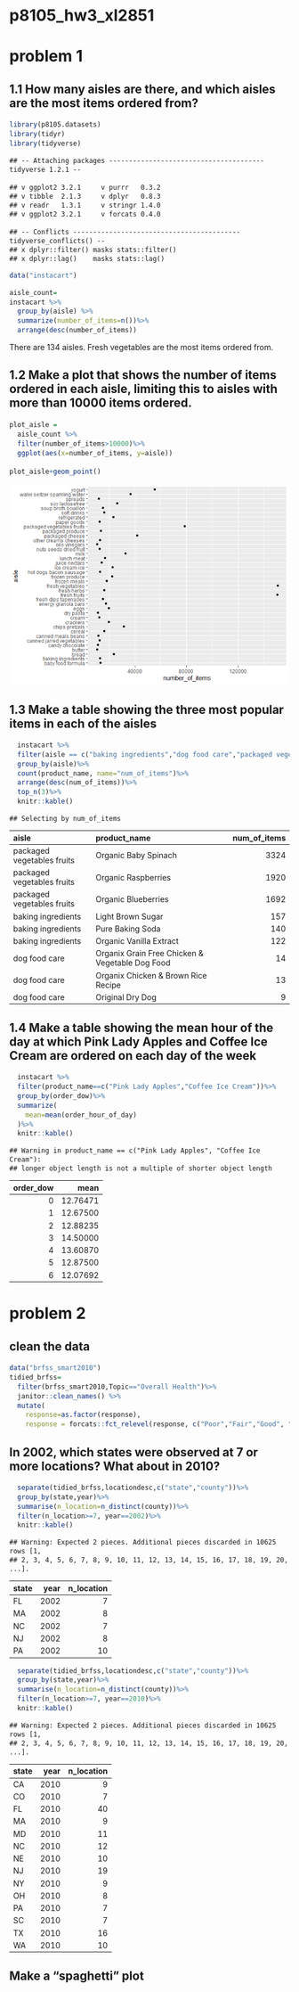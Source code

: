 p8105\_hw3\_xl2851
================

# problem 1

## 1.1 How many aisles are there, and which aisles are the most items ordered from?

``` r
library(p8105.datasets)
library(tidyr)
library(tidyverse)
```

    ## -- Attaching packages --------------------------------------- tidyverse 1.2.1 --

    ## v ggplot2 3.2.1     v purrr   0.3.2
    ## v tibble  2.1.3     v dplyr   0.8.3
    ## v readr   1.3.1     v stringr 1.4.0
    ## v ggplot2 3.2.1     v forcats 0.4.0

    ## -- Conflicts ------------------------------------------ tidyverse_conflicts() --
    ## x dplyr::filter() masks stats::filter()
    ## x dplyr::lag()    masks stats::lag()

``` r
data("instacart")
```

``` r
aisle_count=
instacart %>%
  group_by(aisle) %>%
  summarize(number_of_items=n())%>%
  arrange(desc(number_of_items))
```

There are 134 aisles. Fresh vegetables are the most items ordered
from.

## 1.2 Make a plot that shows the number of items ordered in each aisle, limiting this to aisles with more than 10000 items ordered.

``` r
plot_aisle =
  aisle_count %>%
  filter(number_of_items>10000)%>%
  ggplot(aes(x=number_of_items, y=aisle))

plot_aisle+geom_point()
```

![](p8105_hw3_xl2851_files/figure-gfm/unnamed-chunk-3-1.png)<!-- -->

## 1.3 Make a table showing the three most popular items in each of the aisles

``` r
  instacart %>%
  filter(aisle == c("baking ingredients","dog food care","packaged vegetables fruits"))%>%
  group_by(aisle)%>%
  count(product_name, name="num_of_items")%>%
  arrange(desc(num_of_items))%>%
  top_n(3)%>%
  knitr::kable()
```

    ## Selecting by num_of_items

| aisle                      | product\_name                                   | num\_of\_items |
| :------------------------- | :---------------------------------------------- | -------------: |
| packaged vegetables fruits | Organic Baby Spinach                            |           3324 |
| packaged vegetables fruits | Organic Raspberries                             |           1920 |
| packaged vegetables fruits | Organic Blueberries                             |           1692 |
| baking ingredients         | Light Brown Sugar                               |            157 |
| baking ingredients         | Pure Baking Soda                                |            140 |
| baking ingredients         | Organic Vanilla Extract                         |            122 |
| dog food care              | Organix Grain Free Chicken & Vegetable Dog Food |             14 |
| dog food care              | Organix Chicken & Brown Rice Recipe             |             13 |
| dog food care              | Original Dry Dog                                |              9 |

## 1.4 Make a table showing the mean hour of the day at which Pink Lady Apples and Coffee Ice Cream are ordered on each day of the week

``` r
  instacart %>%
  filter(product_name==c("Pink Lady Apples","Coffee Ice Cream"))%>%
  group_by(order_dow)%>%
  summarize(
    mean=mean(order_hour_of_day)
  )%>%
  knitr::kable()
```

    ## Warning in product_name == c("Pink Lady Apples", "Coffee Ice Cream"):
    ## longer object length is not a multiple of shorter object length

| order\_dow |     mean |
| ---------: | -------: |
|          0 | 12.76471 |
|          1 | 12.67500 |
|          2 | 12.88235 |
|          3 | 14.50000 |
|          4 | 13.60870 |
|          5 | 12.87500 |
|          6 | 12.07692 |

# problem 2

## clean the data

``` r
data("brfss_smart2010")
tidied_brfss=
  filter(brfss_smart2010,Topic=="Overall Health")%>%
  janitor::clean_names() %>%
  mutate(
    response=as.factor(response),
    response = forcats::fct_relevel(response, c("Poor","Fair","Good", "Very good","Excellent")))
```

## In 2002, which states were observed at 7 or more locations? What about in 2010?

``` r
  separate(tidied_brfss,locationdesc,c("state","county"))%>%
  group_by(state,year)%>%
  summarise(n_location=n_distinct(county))%>%
  filter(n_location>=7, year==2002)%>%
  knitr::kable()
```

    ## Warning: Expected 2 pieces. Additional pieces discarded in 10625 rows [1,
    ## 2, 3, 4, 5, 6, 7, 8, 9, 10, 11, 12, 13, 14, 15, 16, 17, 18, 19, 20, ...].

| state | year | n\_location |
| :---- | ---: | ----------: |
| FL    | 2002 |           7 |
| MA    | 2002 |           8 |
| NC    | 2002 |           7 |
| NJ    | 2002 |           8 |
| PA    | 2002 |          10 |

``` r
  separate(tidied_brfss,locationdesc,c("state","county"))%>%
  group_by(state,year)%>%
  summarise(n_location=n_distinct(county))%>%
  filter(n_location>=7, year==2010)%>%
  knitr::kable()
```

    ## Warning: Expected 2 pieces. Additional pieces discarded in 10625 rows [1,
    ## 2, 3, 4, 5, 6, 7, 8, 9, 10, 11, 12, 13, 14, 15, 16, 17, 18, 19, 20, ...].

| state | year | n\_location |
| :---- | ---: | ----------: |
| CA    | 2010 |           9 |
| CO    | 2010 |           7 |
| FL    | 2010 |          40 |
| MA    | 2010 |           9 |
| MD    | 2010 |          11 |
| NC    | 2010 |          12 |
| NE    | 2010 |          10 |
| NJ    | 2010 |          19 |
| NY    | 2010 |           9 |
| OH    | 2010 |           8 |
| PA    | 2010 |           7 |
| SC    | 2010 |           7 |
| TX    | 2010 |          16 |
| WA    | 2010 |          10 |

## Make a “spaghetti” plot
